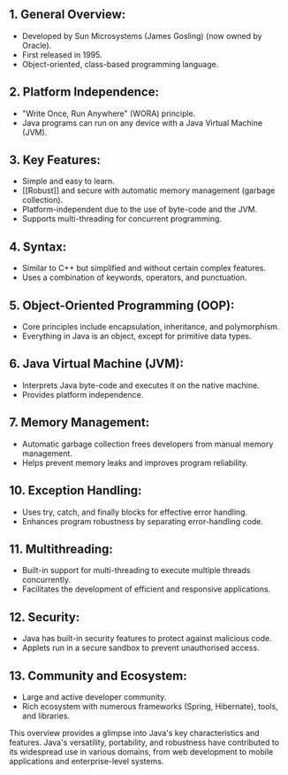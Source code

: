 ## 1. General Overview:
   
   - Developed by Sun Microsystems (James Gosling) (now owned by Oracle).
   - First released in 1995.
   - Object-oriented, class-based programming language.
   
## 2. Platform Independence:

  - "Write Once, Run Anywhere" (WORA) principle.
  - Java programs can run on any device with a Java Virtual Machine (JVM).

## 3. **Key Features:**

   - Simple and easy to learn.
   - [[Robust]] and secure with automatic memory management (garbage collection).
   - Platform-independent due to the use of byte-code and the JVM.
   - Supports multi-threading for concurrent programming.

## 4. **Syntax:**
  
   - Similar to C++ but simplified and without certain complex features.
   - Uses a combination of keywords, operators, and punctuation.

## 5. **Object-Oriented Programming (OOP):**
  
   - Core principles include encapsulation, inheritance, and polymorphism.
   - Everything in Java is an object, except for primitive data types.

## 6. **Java Virtual Machine (JVM):**

   - Interprets Java byte-code and executes it on the native machine.
   - Provides platform independence.

## 7. **Memory Management:**

   - Automatic garbage collection frees developers from manual memory management.
   - Helps prevent memory leaks and improves program reliability.

## 10. **Exception Handling:**
  
   - Uses try, catch, and finally blocks for effective error handling.
   - Enhances program robustness by separating error-handling code.
   
## 11. **Multithreading:**
   
   - Built-in support for multi-threading to execute multiple threads concurrently.
   - Facilitates the development of efficient and responsive applications.

## 12. **Security:**
  
   - Java has built-in security features to protect against malicious code.
   - Applets run in a secure sandbox to prevent unauthorised access.

## 13. **Community and Ecosystem:**
  
   - Large and active developer community.
   - Rich ecosystem with numerous frameworks (Spring, Hibernate), tools, and libraries.

This overview provides a glimpse into Java's key characteristics and features. Java's versatility, portability, and robustness have contributed to its widespread use in various domains, from web development to mobile applications and enterprise-level systems.